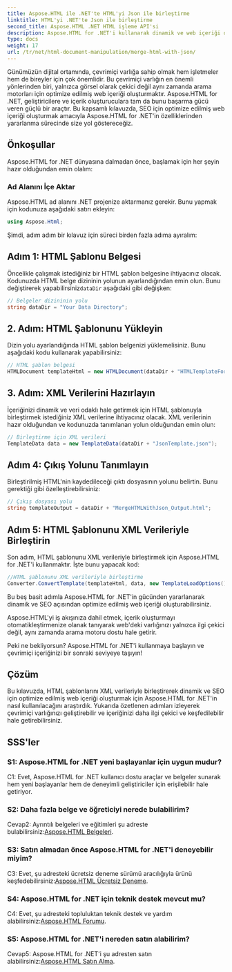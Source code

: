 ```yaml
---
title: Aspose.HTML ile .NET'te HTML'yi Json ile birleştirme
linktitle: HTML'yi .NET'te Json ile birleştirme
second_title: Aspose.HTML .NET HTML işleme API'si
description: Aspose.HTML for .NET'i kullanarak dinamik ve web içeriği oluşturmayı öğrenin. Çevrimiçi varlığınızı güçlendirin ve hedef kitlenizin ilgisini çekin.
type: docs
weight: 17
url: /tr/net/html-document-manipulation/merge-html-with-json/
---
```


Günümüzün dijital ortamında, çevrimiçi varlığa sahip olmak hem işletmeler hem de bireyler için çok önemlidir. Bu çevrimiçi varlığın en önemli yönlerinden biri, yalnızca görsel olarak çekici değil aynı zamanda arama motorları için optimize edilmiş web içeriği oluşturmaktır. Aspose.HTML for .NET, geliştiricilere ve içerik oluşturuculara tam da bunu başarma gücü veren güçlü bir araçtır. Bu kapsamlı kılavuzda, SEO için optimize edilmiş web içeriği oluşturmak amacıyla Aspose.HTML for .NET'in özelliklerinden yararlanma sürecinde size yol göstereceğiz. 

## Önkoşullar

Aspose.HTML for .NET dünyasına dalmadan önce, başlamak için her şeyin hazır olduğundan emin olalım:

### Ad Alanını İçe Aktar

Aspose.HTML ad alanını .NET projenize aktarmanız gerekir. Bunu yapmak için kodunuza aşağıdaki satırı ekleyin:

```csharp
using Aspose.Html;
```

Şimdi, adım adım bir kılavuz için süreci birden fazla adıma ayıralım:

## Adım 1: HTML Şablonu Belgesi

Öncelikle çalışmak istediğiniz bir HTML şablon belgesine ihtiyacınız olacak. Kodunuzda HTML belge dizininin yolunun ayarlandığından emin olun. Bunu değiştirerek yapabilirsiniz`dataDir` aşağıdaki gibi değişken:

```csharp
// Belgeler dizininin yolu
string dataDir = "Your Data Directory";
```

## 2. Adım: HTML Şablonunu Yükleyin

Dizin yolu ayarlandığında HTML şablon belgenizi yüklemelisiniz. Bunu aşağıdaki kodu kullanarak yapabilirsiniz:

```csharp
// HTML şablon belgesi
HTMLDocument templateHtml = new HTMLDocument(dataDir + "HTMLTemplateForJson.html");
```

## 3. Adım: XML Verilerini Hazırlayın

İçeriğinizi dinamik ve veri odaklı hale getirmek için HTML şablonuyla birleştirmek istediğiniz XML verilerine ihtiyacınız olacak. XML verilerinin hazır olduğundan ve kodunuzda tanımlanan yolun olduğundan emin olun:

```csharp
// Birleştirme için XML verileri
TemplateData data = new TemplateData(dataDir + "JsonTemplate.json");
```

## Adım 4: Çıkış Yolunu Tanımlayın

Birleştirilmiş HTML'nin kaydedileceği çıktı dosyasının yolunu belirtin. Bunu gerektiği gibi özelleştirebilirsiniz:

```csharp
// Çıkış dosyası yolu
string templateOutput = dataDir + "MergeHTMLWithJson_Output.html";
```

## Adım 5: HTML Şablonunu XML Verileriyle Birleştirin

Son adım, HTML şablonunu XML verileriyle birleştirmek için Aspose.HTML for .NET'i kullanmaktır. İşte bunu yapacak kod:

```csharp
//HTML şablonunu XML verileriyle birleştirme
Converter.ConvertTemplate(templateHtml, data, new TemplateLoadOptions(), templateOutput);
```

Bu beş basit adımla Aspose.HTML for .NET'in gücünden yararlanarak dinamik ve SEO açısından optimize edilmiş web içeriği oluşturabilirsiniz. 

Aspose.HTML'yi iş akışınıza dahil etmek, içerik oluşturmayı otomatikleştirmenize olanak tanıyarak web'deki varlığınızı yalnızca ilgi çekici değil, aynı zamanda arama motoru dostu hale getirir. 

Peki ne bekliyorsun? Aspose.HTML for .NET'i kullanmaya başlayın ve çevrimiçi içeriğinizi bir sonraki seviyeye taşıyın!

## Çözüm

Bu kılavuzda, HTML şablonlarını XML verileriyle birleştirerek dinamik ve SEO için optimize edilmiş web içeriği oluşturmak için Aspose.HTML for .NET'in nasıl kullanılacağını araştırdık. Yukarıda özetlenen adımları izleyerek çevrimiçi varlığınızı geliştirebilir ve içeriğinizi daha ilgi çekici ve keşfedilebilir hale getirebilirsiniz.

## SSS'ler

### S1: Aspose.HTML for .NET yeni başlayanlar için uygun mudur?

C1: Evet, Aspose.HTML for .NET kullanıcı dostu araçlar ve belgeler sunarak hem yeni başlayanlar hem de deneyimli geliştiriciler için erişilebilir hale getiriyor.

### S2: Daha fazla belge ve öğreticiyi nerede bulabilirim?

Cevap2: Ayrıntılı belgeleri ve eğitimleri şu adreste bulabilirsiniz:[Aspose.HTML Belgeleri](https://reference.aspose.com/html/net/).

### S3: Satın almadan önce Aspose.HTML for .NET'i deneyebilir miyim?

 C3: Evet, şu adresteki ücretsiz deneme sürümü aracılığıyla ürünü keşfedebilirsiniz:[Aspose.HTML Ücretsiz Deneme](https://releases.aspose.com/).

### S4: Aspose.HTML for .NET için teknik destek mevcut mu?

 C4: Evet, şu adresteki topluluktan teknik destek ve yardım alabilirsiniz:[Aspose.HTML Forumu](https://forum.aspose.com/).

### S5: Aspose.HTML for .NET'i nereden satın alabilirim?

 Cevap5: Aspose.HTML for .NET'i şu adresten satın alabilirsiniz:[Aspose.HTML Satın Alma](https://purchase.aspose.com/buy).